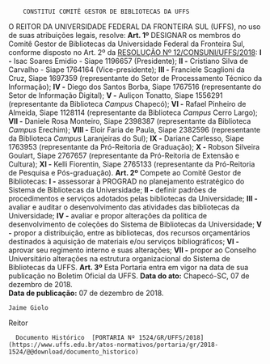         CONSTITUI COMITÊ GESTOR DE BIBLIOTECAS DA UFFS  

 O REITOR DA UNIVERSIDADE FEDERAL DA FRONTEIRA SUL (UFFS), no uso de suas atribuições legais, resolve:   **Art. 1º**  DESIGNAR os membros do Comitê Gestor de Bibliotecas da Universidade Federal da Fronteira Sul, conforme disposto no Art. 2º da [RESOLUÇÃO Nº 12/CONSUNI/UFFS/2018](https://www.uffs.edu.br/atos-normativos/resolucao/consuni/2018-0012): **I -**  Isac Soares Emidio - Siape 1196657 (Presidente); **II -**  Cristiano Silva de Carvalho - Siape 1764164 (Vice-presidente); **III -**  Franciele Scaglioni da Cruz, Siape 1697359 (representante do Setor de Processamento Técnico da Informação); **IV -**  Diego dos Santos Borba, Siape 1767516 (representante do Setor de Informação Digital); **V -**  Auliçon Tonatto, Siape 1556291 (representante da Biblioteca *Campus*  Chapecó); **VI -**  Rafael Pinheiro de Almeida, Siape 1128114 (representante da Biblioteca *Campus*  Cerro Largo); **VII -**  Daniele Rosa Monteiro, Siape 2398387 (representante da Biblioteca *Campus*  Erechim); **VIII -**  Eloir Faria de Paula, Siape 2382596 (representante da Biblioteca *Campus*  Laranjeiras do Sul); **IX -**  Dariane Carlesso, Siape 1763953 (representante da Pró-Reitoria de Graduação); **X -**  Robson Silveira Goulart, Siape 2767657 (representante da Pró-Reitoria de Extensão e Cultura); **XI -**  Kelli Fiorentin, Siape 2765133 (representante da Pró-Reitoria de Pesquisa e Pós-graduação).   **Art. 2º**  Compete ao Comitê Gestor de Bibliotecas: **I -**  assessorar à PROGRAD no planejamento estratégico do Sistema de Bibliotecas da Universidade; **II -**  definir padrões de procedimentos e serviços adotados pelas bibliotecas da Universidade; **III -**  avaliar e auditar o desenvolvimento das atividades das bibliotecas da Universidade; **IV -**  avaliar e propor alterações da política de desenvolvimento de coleções do Sistema de Bibliotecas da Universidade; **V -**  propor a distribuição, entre as bibliotecas, dos recursos orçamentários destinados à aquisição de materiais e/ou serviços bibliográficos; **VI -**  aprovar seu regimento interno e suas alterações; **VII -**  propor ao Conselho Universitário alterações na estrutura organizacional do Sistema de Bibliotecas da UFFS.   **Art. 3º**  Esta Portaria entra em vigor na data de sua publicação no Boletim Oficial da UFFS.      **Data do ato:** Chapecó-SC, 07 de dezembro de 2018.   
 **Data de publicação:**  07 de dezembro de 2018. 

    Jaime Giolo   
 Reitor 

      Documento Histórico  [PORTARIA Nº 1524/GR/UFFS/2018](https://www.uffs.edu.br/atos-normativos/portaria/gr/2018-1524/@@download/documento_historico)     
      